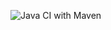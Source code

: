 ![Java CI with Maven](https://github.com/jmayday/emptymono/workflows/Java%20CI%20with%20Maven/badge.svg)